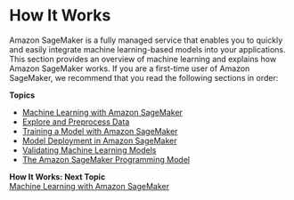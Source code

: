 # How It Works<a name="how-it-works"></a>

Amazon SageMaker is a fully managed service that enables you to quickly and easily integrate machine learning\-based models into your applications\. This section provides an overview of machine learning and explains how Amazon SageMaker works\. If you are a first\-time user of Amazon SageMaker, we recommend that you read the following sections in order:

**Topics**
+ [Machine Learning with Amazon SageMaker](how-it-works-mlconcepts.md)
+ [Explore and Preprocess Data](how-it-works-notebooks-instances.md)
+ [Training a Model with Amazon SageMaker](how-it-works-training.md)
+ [Model Deployment in Amazon SageMaker](how-it-works-deployment.md)
+ [Validating Machine Learning Models](how-it-works-model-validation.md)
+ [The Amazon SageMaker Programming Model](how-it-works-prog-model.md)

**How It Works: Next Topic**  
[Machine Learning with Amazon SageMaker](how-it-works-mlconcepts.md)